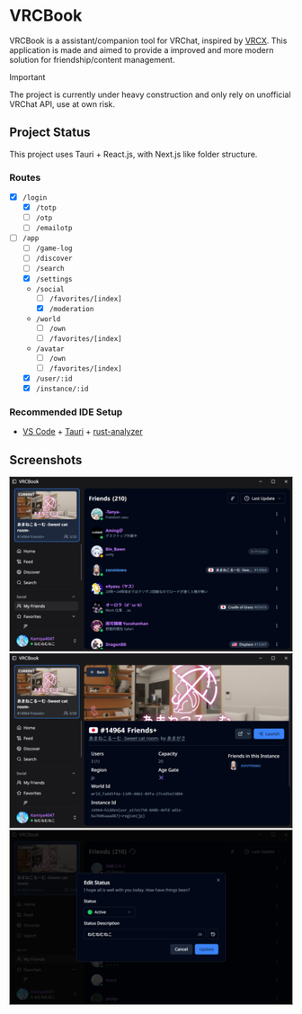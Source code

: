 # VRCBook

VRCBook is a assistant/companion tool for VRChat, inspired by [VRCX](https://github.com/vrcx-team/VRCX). This application is made and aimed to provide a improved and more modern solution for friendship/content management.

> [!IMPORTANT]
> The project is currently under heavy construction and only rely on unofficial VRChat API, use at own risk.

## Project Status

This project uses Tauri + React.js, with Next.js like folder structure.

### Routes

- [x] `/login`
  - [x] `/totp`
  - [ ] `/otp`
  - [ ] `/emailotp`
- [ ] `/app`
  - [ ] `/game-log`
  - [ ] `/discover`
  - [ ] `/search`
  - [x] `/settings`
  - `/social`
    - [ ] `/favorites/[index]`
    - [x] `/moderation`
  - `/world`
    - [ ] `/own`
    - [ ] `/favorites/[index]`
  - `/avatar`
    - [ ] `/own`
    - [ ] `/favorites/[index]`
  - [x] `/user/:id`
  - [x] `/instance/:id`

### Recommended IDE Setup

- [VS Code](https://code.visualstudio.com/) + [Tauri](https://marketplace.visualstudio.com/items?itemName=tauri-apps.tauri-vscode) + [rust-analyzer](https://marketplace.visualstudio.com/items?itemName=rust-lang.rust-analyzer)

## Screenshots

![Friend List](./.github/images/friend_list.png)
![Instance](./.github/images/instance.png)
![Edit Status](./.github/images/edit-status.png)
